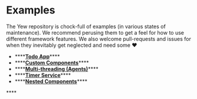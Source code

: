 # Examples

The Yew repository is chock-full of examples \(in various states of maintenance\). We recommend perusing them to get a feel for how to use different framework features. We also welcome pull-requests and issues for when they inevitably get neglected and need some ♥️

* \*\*\*\*[**Todo App**](https://github.com/yewstack/yew/tree/master/examples/todomvc)\*\*\*\*
* \*\*\*\*[**Custom Components**](https://github.com/yewstack/yew/tree/master/examples/custom_components)\*\*\*\*
* \*\*\*\*[**Multi-threading \(Agents\)**](https://github.com/yewstack/yew/tree/master/examples/multi_thread)\*\*\*\*
* \*\*\*\*[**Timer Service**](https://github.com/yewstack/yew/tree/master/examples/timer)\*\*\*\*
* \*\*\*\*[**Nested Components**](https://github.com/yewstack/yew/tree/master/examples/nested_list)\*\*\*\*

\*\*\*\*
